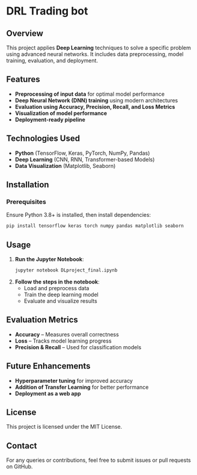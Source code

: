 # DRL Trading bot

## Overview

This project applies **Deep Learning** techniques to solve a specific problem using advanced neural networks. It includes data preprocessing, model training, evaluation, and deployment.

## Features

- **Preprocessing of input data** for optimal model performance
- **Deep Neural Network (DNN) training** using modern architectures
- **Evaluation using Accuracy, Precision, Recall, and Loss Metrics**
- **Visualization of model performance**
- **Deployment-ready pipeline**

## Technologies Used

- **Python** (TensorFlow, Keras, PyTorch, NumPy, Pandas)
- **Deep Learning** (CNN, RNN, Transformer-based Models)
- **Data Visualization** (Matplotlib, Seaborn)

## Installation

### Prerequisites

Ensure Python 3.8+ is installed, then install dependencies:

```sh
pip install tensorflow keras torch numpy pandas matplotlib seaborn
```

## Usage

1. **Run the Jupyter Notebook**:
   ```sh
   jupyter notebook DLproject_final.ipynb
   ```
2. **Follow the steps in the notebook**:
   - Load and preprocess data
   - Train the deep learning model
   - Evaluate and visualize results

## Evaluation Metrics

- **Accuracy** – Measures overall correctness
- **Loss** – Tracks model learning progress
- **Precision & Recall** – Used for classification models

## Future Enhancements

- **Hyperparameter tuning** for improved accuracy
- **Addition of Transfer Learning** for better performance
- **Deployment as a web app**

## License

This project is licensed under the MIT License.

## Contact

For any queries or contributions, feel free to submit issues or pull requests on GitHub.

